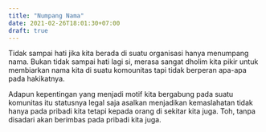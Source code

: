 ```yaml
---
title: "Numpang Nama"
date: 2021-02-26T18:01:30+07:00
draft: true
---
```


Tidak sampai hati jika kita berada di suatu organisasi hanya menumpang nama. Bukan tidak sampai hati lagi si, merasa sangat dholim kita pikir untuk membiarkan nama kita di suatu komounitas tapi tidak berperan apa-apa pada hakikatnya.

Adapun kepentingan yang menjadi motif kita bergabung pada suatu komunitas itu statusnya legal saja asalkan menjadikan kemaslahatan tidak hanya pada pribadi kita tetapi kepada orang di sekitar kita juga. Toh, tanpa disadari akan berimbas pada pribadi kita juga.

